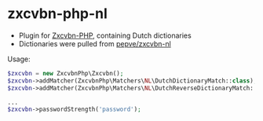 # zxcvbn-php-nl

- Plugin for [Zxcvbn-PHP](https://github.com/bjeavons/zxcvbn-php), containing Dutch dictionaries
- Dictionaries were pulled from [pepve/zxcvbn-nl](https://github.com/pepve/zxcvbn-nl)

Usage:
```php
$zxcvbn = new ZxcvbnPhp\Zxcvbn();
$zxcvbn->addMatcher(ZxcvbnPhp\Matchers\NL\DutchDictionaryMatch::class);
$zxcvbn->addMatcher(ZxcvbnPhp\Matchers\NL\DutchReverseDictionaryMatch::class);

...
$zxcvbn->passwordStrength('password');
```
